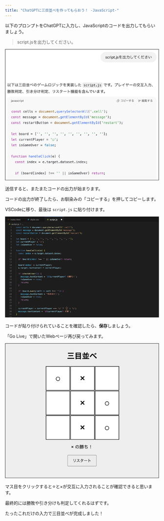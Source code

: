 ```yaml
---
title: "ChatGPTに三目並べを作ってもらおう！ -JavaScript-"
---
```


以下のプロンプトをChatGPTに入力し、JavaScriptのコードを出力してもらいましょう。

>script.jsを出力してください。

![](/images/nagoya2025/chatgpt-js-sanmoku.png)

送信すると、またまたコードの出力が始まります。

コードの出力が終了したら、お馴染みの「コピーする」を押してコピーします。

VSCodeに移り、最後は `script.js` に貼り付けます。

![](/images/nagoya2025/vscode-js-sanmoku-1.png)

コードが貼り付けられていることを確認したら、**保存**しましょう。

「Go Live」で開いたWebページ再び戻ってみます。

![](/images/nagoya2025/vscode-golive-test-sanmoku-3.png)

マス目をクリックすると⚪︎と×が交互に入力されることが確認できると思います。

最終的には勝敗や引き分けも判定してくれるはずです。

たったこれだけの入力で三目並べが完成しました！